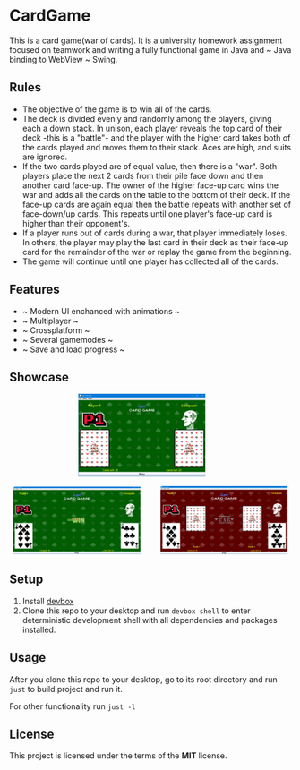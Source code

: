 CardGame
============

This is a card game(war of cards). It is a university homework assignment focused on teamwork and writing a fully functional game in Java and ~ Java binding to WebView ~ Swing.

## Rules
- The objective of the game is to win all of the cards.
- The deck is divided evenly and randomly among the players, giving
each a down stack. In unison, each player reveals the top card of
their deck -this is a "battle"- and the player with the higher card takes
both of the cards played and moves them to their stack. Aces are
high, and suits are ignored.
- If the two cards played are of equal value, then there is a "war". Both
players place the next 2 cards from their pile face down and then
another card face-up. The owner of the higher face-up card wins the
war and adds all the cards on the table to the bottom of their deck. If
the face-up cards are again equal then the battle repeats with another
set of face-down/up cards. This repeats until one player's face-up
card is higher than their opponent's.
- If a player runs out of cards during a war, that player immediately
loses. In others, the player may play the last card in their deck as
their face-up card for the remainder of the war or replay the game
from the beginning.
- The game will continue until one player has collected all of the cards.

## Features
- ~ Modern UI enchanced with animations ~
- ~ Multiplayer ~
- ~ Crossplatform ~
- ~ Several gamemodes ~
- ~ Save and load progress ~

## Showcase

<p align="center">
  <img alt="Light" src="assets/demo/Снимок экрана 2024-11-04 173857.png" width="45%">
&nbsp; &nbsp; &nbsp; &nbsp;
<p align="center">
  <img alt="Light" src="assets/demo/Снимок экрана 2024-11-05 113555.png" width="45%">
&nbsp; &nbsp; &nbsp; &nbsp;
  <img alt="Dark" src="assets/demo/Снимок экрана 2024-11-05 113612.png" width="45%">
</p>


## Setup
1. Install [devbox](https://www.jetify.com/devbox/docs/installing_devbox/)
2. Clone this repo to your desktop and run `devbox shell` to enter deterministic development shell with all dependencies and packages installed.

## Usage
After you clone this repo to your desktop, go to its root directory and run `just` to build project and run it.

For other functionality run `just -l`

## License
This project is licensed under the terms of the **MIT** license.
